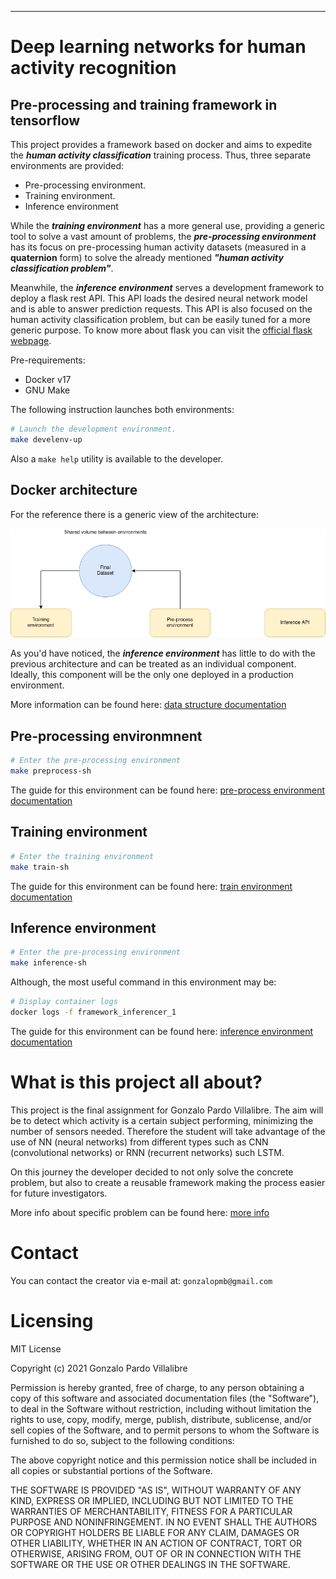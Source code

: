 -----------------------------------------
# Deep learning networks for human activity recognition

## Pre-processing and training framework in tensorflow

This project provides a framework based on docker and aims to expedite the ***human activity classification*** training process. Thus, three separate environments are provided:
- Pre-processing environment.
- Training environment.
- Inference environment

While the ***training environment*** has a more general use, providing a generic tool to solve a vast amount of problems, the ***pre-processing environment*** has its focus on pre-processing human activity datasets (measured in a **quaternion** form) to solve the already mentioned ***"human activity classification problem"***.

Meanwhile, the ***inference environment*** serves a development framework to deploy a flask rest API. This API loads the desired neural network model and is able to answer prediction requests. This API is also focused on the human activity classification problem, but can be easily tuned for a more generic purpose. To know more about flask you can visit the [official flask webpage](https://flask.palletsprojects.com/en/1.1.x/). 

Pre-requirements:
 - Docker v17
 - GNU Make

The following instruction launches both environments:
```sh
# Launch the development environment.
make develenv-up
```

Also a `make help` utility is available to the developer.

## Docker architecture 
For the reference there is a generic view of the architecture:

![Usage_schema](doc/images/docker-architecture.png)

As you'd have noticed, the ***inference environment*** has little to do with the previous architecture and can be treated as an individual component. Ideally, this component will be the only one deployed in a production environment.

More information can be found here: [data structure documentation](framework)

## Pre-processing environmnent
```sh
# Enter the pre-processing environment
make preprocess-sh
```
The guide for this environment can be found here: [pre-process environment documentation](framework/pre-processing)

## Training environment
```sh
# Enter the training environment
make train-sh
```
The guide for this environment can be found here: [train environment documentation](framework/train)

## Inference environment
```sh
# Enter the pre-processing environment
make inference-sh
```
Although, the most useful command in this environment may be:
```sh
# Display container logs
docker logs -f framework_inferencer_1
```
The guide for this environment can be found here: [inference environment documentation](framework/inference)

# What is this project all about?
This project is the final assignment for Gonzalo Pardo Villalibre. The aim will be to detect which activity is a certain subject performing, minimizing the number of sensors needed. Therefore the student will take advantage of the use of NN (neural networks) from different types such as CNN (convolutional networks) or RNN (recurrent networks) such LSTM.

On this journey the developer decided to not only solve the concrete problem, but also to create a reusable framework making the process easier for future investigators.

More info about specific problem can be found here: [more info](doc/documents/this-problem.md)

# Contact

You can contact the creator via e-mail at: `gonzalopmb@gmail.com`

# Licensing

MIT License

Copyright (c) 2021 Gonzalo Pardo Villalibre

Permission is hereby granted, free of charge, to any person obtaining a copy
of this software and associated documentation files (the "Software"), to deal
in the Software without restriction, including without limitation the rights
to use, copy, modify, merge, publish, distribute, sublicense, and/or sell
copies of the Software, and to permit persons to whom the Software is
furnished to do so, subject to the following conditions:

The above copyright notice and this permission notice shall be included in all
copies or substantial portions of the Software.

THE SOFTWARE IS PROVIDED "AS IS", WITHOUT WARRANTY OF ANY KIND, EXPRESS OR
IMPLIED, INCLUDING BUT NOT LIMITED TO THE WARRANTIES OF MERCHANTABILITY,
FITNESS FOR A PARTICULAR PURPOSE AND NONINFRINGEMENT. IN NO EVENT SHALL THE
AUTHORS OR COPYRIGHT HOLDERS BE LIABLE FOR ANY CLAIM, DAMAGES OR OTHER
LIABILITY, WHETHER IN AN ACTION OF CONTRACT, TORT OR OTHERWISE, ARISING FROM,
OUT OF OR IN CONNECTION WITH THE SOFTWARE OR THE USE OR OTHER DEALINGS IN THE
SOFTWARE.
